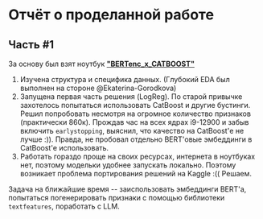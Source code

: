 # Отчёт о проделанной работе

## Часть #1
За основу был взят ноутбук [**"BERTenc_x_CATBOOST"**](https://www.kaggle.com/code/iitm21f1002696/bertenc-x-catboost)

1. Изучена структура и специфика данных. (Глубокий EDA был выполнен на стороне @Ekaterina-Gorodkova)
2. Запущена первая часть решения (LogReg). По старой привычке захотелось попытаться использовать CatBoost и другие бустинги. Решил попробовать несмотря на огромное количество признаков (практически 860к). Прождав час на всех ядрах i9-12900 и забыв включить `earlystopping`, выяснил, что качество на CatBoost'е не лучше :)). Правда, не пробовал отдельно BERT'овые эмбеддинги в CatBoost'е использовать.
3. Работать гораздо проще на своих ресурсах, интернета в ноутбуках нет, поэтому модельки удобнее запускать локально. Поэтому возникает проблема портирования решений на Kaggle :(( Решаем.

Задача на ближайшие время -- заиспользовать эмбеддинги BERT'а, попытаться погенерировать признаки с помощью библиотеки `textfeatures`, поработать с LLM.
